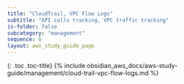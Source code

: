 ```yaml
---
title: "CloudTrail, VPC Flow Logs"
subtitle: "API calls tracking, VPC traffic tracking"
is-folder: false
subcategory: "management"
sequence: 6
layout: aws_study_guide_page
---
```


{: .toc .toc-title}
{% include obsidian_aws_docs/aws-study-guide/management/cloud-trail-vpc-flow-logs.md %}